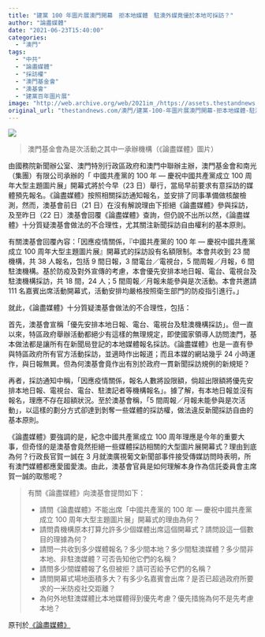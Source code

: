 ```yaml
---
title: "建黨 100 年圖片展澳門開幕　拒本地媒體　駐澳外媒竟優於本地可採訪？"
author: "論盡媒體"
date: "2021-06-23T15:40:00"
categories:
  - "澳門"
tags:
  - "中共"
  - "論盡媒體"
  - "採訪權"
  - "澳門基金會"
  - "澳基會"
  - "建黨百年圖片展"
image: "http://web.archive.org/web/2021im_/https://assets.thestandnews.com/media/photos/0_3PCyy.png"
original_url: "thestandnews.com/澳門/建黨-100-年圖片展澳門開幕-拒本地媒體-駐澳外媒竟優於本地可採訪"
---
```

![](http://web.archive.org/web/2021im_/https://assets.thestandnews.com/media/photos/0_3PCyy.png)
> 澳門基金會為是次活動之其中一承辦機構（《論盡媒體》圖片）

由國務院新聞辦公室、澳門特別行政區政府和澳門中聯辦主辦，澳門基金會和南光（集團）有限公司承辦的「 中國共產黨的 100 年 — 慶祝中國共產黨成立 100 周年大型主題圖片展」開幕式將於今早（23 日）舉行，當局早前要求有意採訪的媒體預先報名。《論盡媒體》按照相關採訪通知報名，並安排了同事凖備做核酸檢測，然而，澳基會前日（21 日）在沒有解說理由下拒絕《論盡媒體》參與採訪，及至昨日（22 日）澳基會回覆《論盡媒體》查詢，但仍說不出所以然，《論盡媒體》十分質疑澳基會做法的不合理性，尤其關注新聞採訪自由權利的基本原則。

有關澳基會回覆內容：「因應疫情關係，『中國共產黨的 100 年 — 慶祝中國共產黨成立 100 周年大型主題圖片展』開幕式的採訪設有名額限制。本會共收到 23 間機構，共 38 人報名，包括 9 間日報，3 間電台／電視台，5 間周報／月報，6 間駐澳機構。基於防疫及對外宣傳的考慮，本會優先安排本地日報、電台、電視台及駐澳機構採訪，共 18 間，24 人；5 間周報／月報未能參與是次活動。本會共邀請 111 名嘉賓出席活動開幕式，活動安排均嚴格按照衛生部門的防疫指引進行。」

就此，《論盡媒體》十分質疑澳基會做法的不合理性，包括：

首先，澳基會宣稱「優先安排本地日報、電台、電視台及駐澳機構採訪」。但一直以來，特區政府舉辦活動都絕少有這樣的無理規定，即使國家領導人訪問澳門，基本做法都是讓所有在新聞局登記的本地媒體報名採訪。《論盡媒體》也是一直有參與特區政府所有官方活動採訪，並適時作出報道；而且本媒的網站幾乎 24 小時運作，與日報無異。但為何澳基會竟作出有別於政府一貫新聞採訪規例的新規矩？

再者，採訪通知中稱，「因應疫情關係，報名人數將設限額，倘超出限額將優先安排本地日報、電視台、電台、駐澳記者等機構報名」。據了解，有本地日報並沒有報名，理應不存在超額狀況。至於澳基會稱，「5 間周報／月報未能參與是次活動」，以這樣的劃分方式卻達到剝奪一些媒體的採訪權，做法違反新聞採訪自由的基本原則。

《論盡媒體》要強調的是，紀念中國共產黨成立 100 周年理應是今年的重要大事，但奇怪的是澳基會竟然拒絕一些媒體採訪相關的大型圖片展開幕式？理由到底為何？行政長官賀一誠在 3 月就澳廣視葡文新聞部事件接受傳媒訪問時表明，所有澳門媒體都應愛國愛澳。由此，澳基會官員是如何理解本身作為信託委員會主席賀一誠的取態呢？

> 有關《論盡媒體》向澳基會提問如下：
> 
> *   請問《論盡媒體》不能出席「中國共產黨的 100 年 — 慶祝中國共產黨成立 100 周年大型主題圖片展」開幕式的理由為何？
> *   請問貴機構原本打算允許多少個媒體出席這個開幕式？請問設這一個數目的理據為何？
> *   請問一共收到多少媒體報名？多少間本地？多少間駐澳媒體？多少間非本地、非駐澳媒體？可否告知他它們的名稱？
> *   請問多少間媒體報了名但被拒？請可否給予它們的名稱？
> *   請問開幕式場地面積多大？有多少名嘉賓會出席？是否已超過政府所要求的一米防疫社交距離？
> *   為何外地駐澳媒體比本地媒體得到優先考慮？優先措施為何不是先考慮本地？

原刊於[《論盡媒體》](http://web.archive.org/web/20211229132739/https://aamacau.com/2021/06/23/%E9%A7%90%E6%BE%B3%E5%A4%96%E5%AA%92%E7%AB%9F%E5%84%AA%E6%96%BC%E6%9C%AC%E5%9C%B0%E5%8F%AF%E6%8E%A1%E8%A8%AA%EF%BC%9F/)